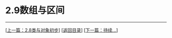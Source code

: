 # 2.9数组与区间

---
[[上一篇：2.8类与对象初步](https://sogrey.github.io/Kotlin-Notes/notes/2%E5%9F%BA%E6%9C%AC%E8%AF%AD%E6%B3%95/2.8%E7%B1%BB%E4%B8%8E%E5%AF%B9%E8%B1%A1%E5%88%9D%E6%AD%A5)] [[返回目录](https://sogrey.github.io/Kotlin-Notes/)] [[下一篇：待续...]()]